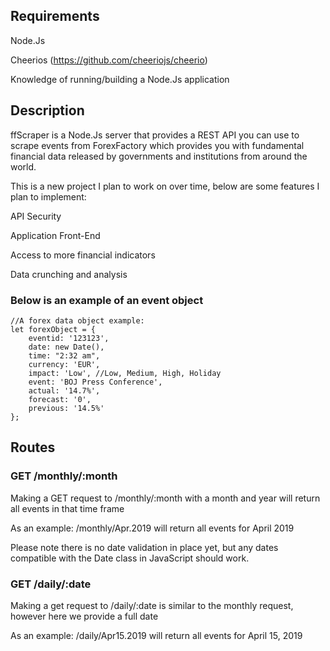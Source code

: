 ## Requirements
Node.Js


Cheerios (https://github.com/cheeriojs/cheerio)


Knowledge of running/building a Node.Js application

## Description
ffScraper is a Node.Js server that provides a REST API you can use to scrape events from ForexFactory which provides you 
with fundamental financial data released by governments and institutions from around the world.

This is a new project I plan to work on over time, below are some features I plan to implement:

API Security

Application Front-End

Access to more financial indicators

Data crunching and analysis
### Below is an example of an event object
```
//A forex data object example:
let forexObject = {
    eventid: '123123',
    date: new Date(),
    time: "2:32 am",
    currency: 'EUR',
    impact: 'Low', //Low, Medium, High, Holiday
    event: 'BOJ Press Conference',
    actual: '14.7%',
    forecast: '0',
    previous: '14.5%'
};
```

## Routes
### GET /monthly/:month
Making a GET request to /monthly/:month with a month and year will return all events in that time frame


As an example: /monthly/Apr.2019 will return all events for April 2019


Please note there is no date validation in place yet, but any dates compatible with the Date class in JavaScript should work.


### GET /daily/:date
Making a get request to /daily/:date is similar to the monthly request, however here we provide a full date


As an example: /daily/Apr15.2019 will return all events for April 15, 2019


